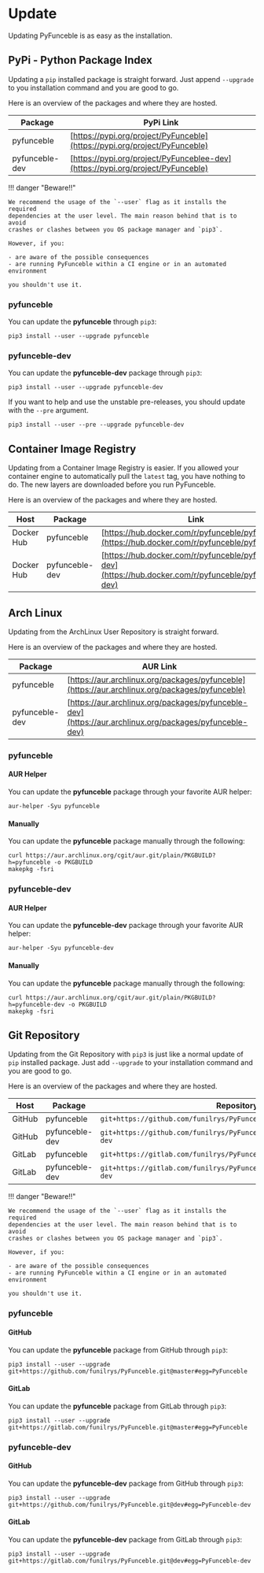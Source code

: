 # Update

Updating PyFunceble is as easy as the installation.


## PyPi - Python Package Index

Updating a `pip` installed package is straight forward. Just append `--upgrade` to
you installation command and you are good to go.

Here is an overview of the packages and where they are hosted.

| Package        | PyPi Link                                                                       |
|----------------|---------------------------------------------------------------------------------|
| pyfunceble     | [https://pypi.org/project/PyFunceble](https://pypi.org/project/PyFunceble)      |
| pyfunceble-dev | [https://pypi.org/project/PyFunceblee-dev](https://pypi.org/project/PyFunceble) |

!!! danger "Beware!!"

    We recommend the usage of the `--user` flag as it installs the required
    dependencies at the user level. The main reason behind that is to avoid
    crashes or clashes between you OS package manager and `pip3`.

    However, if you:

    - are aware of the possible consequences
    - are running PyFunceble within a CI engine or in an automated environment

    you shouldn't use it.

### pyfunceble

You can update the **pyfunceble** through `pip3`:

```shell
pip3 install --user --upgrade pyfunceble
```

### pyfunceble-dev

You can update the  **pyfunceble-dev** package through `pip3`:

```shell
pip3 install --user --upgrade pyfunceble-dev
```

If you want to help and use the unstable pre-releases, you should update with
the `--pre` argument.

```shell
pip3 install --user --pre --upgrade pyfunceble-dev
```

## Container Image Registry

Updating from a Container Image Registry is easier. If you allowed your container
engine to automatically pull the `latest` tag, you have nothing to do. The new
layers are downloaded before you run PyFunceble.

Here is an overview of the packages and where they are hosted.

| Host       | Package        | Link                                                                                                     |
|------------|----------------|----------------------------------------------------------------------------------------------------------|
| Docker Hub | pyfunceble     | [https://hub.docker.com/r/pyfunceble/pyfunceble](https://hub.docker.com/r/pyfunceble/pyfunceble)         |
| Docker Hub | pyfunceble-dev | [https://hub.docker.com/r/pyfunceble/pyfunceble-dev](https://hub.docker.com/r/pyfunceble/pyfunceble-dev) |


## Arch Linux

Updating from the ArchLinux User Repository is straight forward.

Here is an overview of the packages and where they are hosted.

| Package        | AUR Link                                                                                               |
|----------------|--------------------------------------------------------------------------------------------------------|
| pyfunceble     | [https://aur.archlinux.org/packages/pyfunceble](https://aur.archlinux.org/packages/pyfunceble)         |
| pyfunceble-dev | [https://aur.archlinux.org/packages/pyfunceble-dev](https://aur.archlinux.org/packages/pyfunceble-dev) |

### pyfunceble

#### AUR Helper

You can update the **pyfunceble** package through your favorite AUR helper:

```shell
aur-helper -Syu pyfunceble
```

#### Manually

You can update the **pyfunceble** package manually through the following:

```shell
curl https://aur.archlinux.org/cgit/aur.git/plain/PKGBUILD?h=pyfunceble -o PKGBUILD
makepkg -fsri
```

### pyfunceble-dev

#### AUR Helper

You can update the **pyfunceble-dev** package through your favorite AUR helper:

```shell
aur-helper -Syu pyfunceble-dev
```

#### Manually

You can update the **pyfunceble** package manually through the following:

```shell
curl https://aur.archlinux.org/cgit/aur.git/plain/PKGBUILD?h=pyfunceble-dev -o PKGBUILD
makepkg -fsri
```

## Git Repository

Updating from the Git Repository with `pip3` is just like a normal update of `pip`
installed package. Just add `--upgrade` to your installation command and you are good
to go.

Here is an overview of the packages and where they are hosted.

| Host   | Package        | Repository                                                              |
|--------|----------------|-------------------------------------------------------------------------|
| GitHub | pyfunceble     | `git+https://github.com/funilrys/PyFunceble.git@master#egg=PyFunceble`  |
| GitHub | pyfunceble-dev | `git+https://github.com/funilrys/PyFunceble.git@dev#egg=PyFunceble-dev` |
| GitLab | pyfunceble     | `git+https://gitlab.com/funilrys/PyFunceble.git@master#egg=PyFunceble`  |
| GitLab | pyfunceble-dev | `git+https://gitlab.com/funilrys/PyFunceble.git@dev#egg=PyFunceble-dev` |

!!! danger "Beware!!"

    We recommend the usage of the `--user` flag as it installs the required
    dependencies at the user level. The main reason behind that is to avoid
    crashes or clashes between you OS package manager and `pip3`.

    However, if you:

    - are aware of the possible consequences
    - are running PyFunceble within a CI engine or in an automated environment

    you shouldn't use it.

### pyfunceble

#### GitHub

You can update the **pyfunceble** package from GitHub through `pip3`:

```shell
pip3 install --user --upgrade git+https://github.com/funilrys/PyFunceble.git@master#egg=PyFunceble
```

#### GitLab

You can update the **pyfunceble** package from GitLab through `pip3`:

```shell
pip3 install --user --upgrade git+https://gitlab.com/funilrys/PyFunceble.git@master#egg=PyFunceble
```

### pyfunceble-dev

#### GitHub

You can update the **pyfunceble-dev** package from GitHub through `pip3`:

```shell
pip3 install --user --upgrade git+https://github.com/funilrys/PyFunceble.git@dev#egg=PyFunceble-dev
```

#### GitLab

You can update the **pyfunceble-dev** package from GitLab through `pip3`:

```shell
pip3 install --user --upgrade git+https://gitlab.com/funilrys/PyFunceble.git@dev#egg=PyFunceble-dev
```